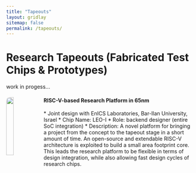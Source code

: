 ```yaml
---
title: "Tapeouts"
layout: gridlay
sitemap: false
permalink: /tapeouts/
---
```



# Research Tapeouts (Fabricated Test Chips & Prototypes)

work in progess...

<div class="rowl1">
  <img src="{{ site.url }}{{ site.baseurl }}/images/chipspic/LEO1_SoC.png" class="img-responsive" width="20%" style="float: left; border-radius:10px" />
  <h4>RISC-V-based Research Platform in 65nm</h4>
	* Joint design with EnICS Laboratories, Bar-Ilan University, Israel
	* Chip Name: LEO-I
	* Role: backend designer (entire SoC integration)
	* Description: A novel platform for bringing a project from the concept to the tapeout stage in a short
amount of time. An open-source and extendable RISC-V architecture is exploited to build a small area
footprint core. This leads the research platform to be flexible in terms of design integration, while also
allowing fast design cycles of research chips.
  <ul style="overflow: hidden">
  </ul>
</div>